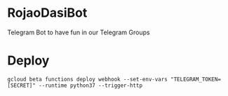 # RojaoDasiBot
Telegram Bot to have fun in our Telegram Groups

# Deploy

```
gcloud beta functions deploy webhook --set-env-vars "TELEGRAM_TOKEN=[SECRET]" --runtime python37 --trigger-http
```
